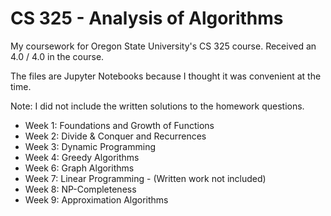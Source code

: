 # CS 325 - Analysis of Algorithms

My coursework for Oregon State University's CS 325 course.
Received an 4.0 / 4.0 in the course.

The files are Jupyter Notebooks because I thought it was convenient at the time.

Note: I did not include the written solutions to the homework questions.  



* Week 1: Foundations and Growth of Functions
* Week 2: Divide & Conquer and Recurrences
* Week 3: Dynamic Programming
* Week 4: Greedy Algorithms
* Week 6: Graph Algorithms
* Week 7: Linear Programming - (Written work not included)
* Week 8: NP-Completeness
* Week 9: Approximation Algorithms
